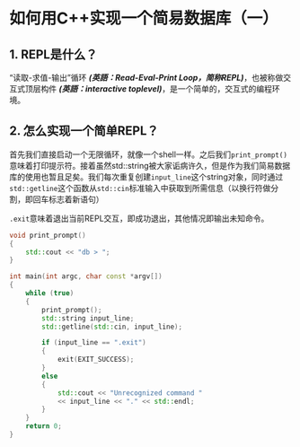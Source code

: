 # 如何用C++实现一个简易数据库（一）
## 1. REPL是什么？
“读取-求值-输出”循环 ***(英語：Read-Eval-Print Loop，简称REPL)***，也被称做交互式顶层构件 ***(英語：interactive toplevel)***，是一个简单的，交互式的编程环境。
## 2. 怎么实现一个简单REPL？
首先我们直接启动一个无限循环，就像一个shell一样。之后我们`print_prompt()`意味着打印提示符。接着虽然std::string被大家诟病许久，但是作为我们简易数据库的使用也暂且足矣。我们每次重复创建`input_line`这个string对象，同时通过`std::getline`这个函数从`std::cin`标准输入中获取到所需信息（以换行符做分割，即回车标志着新语句）

`.exit`意味着退出当前REPL交互，即成功退出，其他情况即输出未知命令。
```c++
void print_prompt()
{
    std::cout << "db > ";
}

int main(int argc, char const *argv[])
{
    while (true)
    {
        print_prompt();
        std::string input_line;
        std::getline(std::cin, input_line);

        if (input_line == ".exit")
        {
            exit(EXIT_SUCCESS);
        }
        else
        {
            std::cout << "Unrecognized command " 
            << input_line << "." << std::endl;
        }
    }
    return 0;
}
```